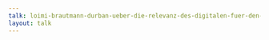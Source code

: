 ```yaml
---
talk: loimi-brautmann-durban-ueber-die-relevanz-des-digitalen-fuer-den-alltag-in-der-stadt
layout: talk
---
```

